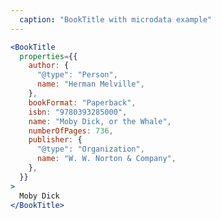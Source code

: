 ```yaml
---
  caption: "BookTitle with microdata example"
---
```


<!-- markdownlint-disable MD041 -->
<!-- dprint-ignore -->
```jsx
<BookTitle
  properties={{
    author: {
      "@type": "Person",
      name: "Herman Melville",
    },
    bookFormat: "Paperback",
    isbn: "9780393285000",
    name: "Moby Dick, or the Whale",
    numberOfPages: 736,
    publisher: {
      "@type": "Organization",
      name: "W. W. Norton & Company",
    },
  }}
>
  Moby Dick
</BookTitle>
```
